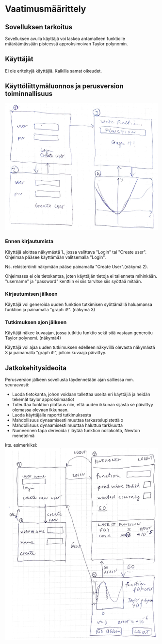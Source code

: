 # Vaatimusmäärittely

## Sovelluksen tarkoitus

Sovelluksen avulla käyttäjä voi laskea antamalleen funktiolle määräämässään pisteessä approksimoivan Taylor polynomin.

## Käyttäjät

Ei ole eriteltyjä käyttäjiä. Kaikilla samat oikeudet.


## Käyttöliittymäluonnos ja perusversion toiminnallisuus

![](./kayttoliittymaluonnos_todellinen.png)

### Ennen kirjautumista

Käyttäjä aloittaa näkymästä 1., jossa valittava "Login" tai "Create user".
Ohjelmaa pääsee käyttämään valitsemalla "Login".

Ns. rekisteröinti näkymään pääse painamalla "Create User".(näkymä 2).

Ohjelmassa ei ole tietokantaa, joten käyttäjän tietoja ei tallenneta mihinkään.
"username" ja "password" kenttiin ei siis tarvitse siis syöttää mitään.

### Kirjautumisen jälkeen

Käyttäjä voi generoida uuden funktion tutkimisen syöttämällä haluamansa funktion ja painamalla "graph it!". (näkymä 3)

### Tutkimuksen ajon jälkeen

Käyttäjä näkee kuvaajan, jossa tutkittu funktio sekä sitä vastaan generoitu Taylor polynomi. (näkymä4)

Käyttäjä voi ajaa uuden tutkimuksen edelleen näkyvillä olevasta näkymästä 3 ja painamalla "graph it!", jolloin kuvaaja päivittyy.


## Jatkokehitysideoita

Perusversion jälkeen sovellusta täydennetään ajan salliessa mm. seuraavasti:

- Luoda tietokanta, johon voidaan tallettaa useita eri käyttäjiä ja heidän tekemät taylor approksimaatiot
- Toteuttaa funktion plottaus niin, että uuden ikkunan sijasta se päivittyy olemassa olevaan ikkunaan.
- Luoda käyttäjälle raportti tutkimuksesta
- Mahdollisuus dynaamisesti muuttaa tarkastelupistettä x
- Mahdollisuus dynaamisesti muuttaa haluttua tarkkuutta
- Numeerinen tapa derivoida / löytää funktion nollakohta, Newton menetelmä

kts. esimerkiksi: ![](./kayttoliittymaluonnos.png)
